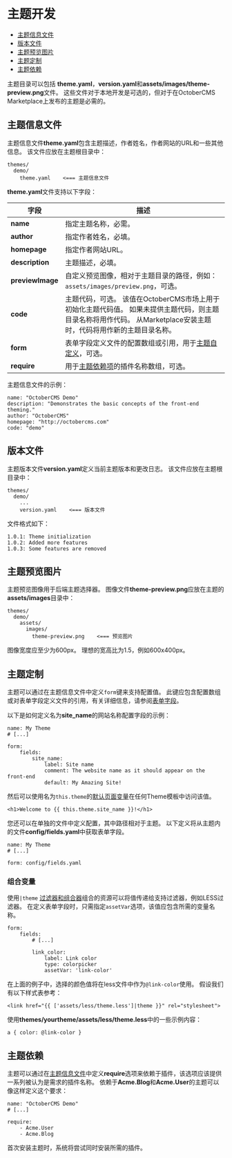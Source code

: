 # 主题开发

- [主题信息文件](#theme-information)
- [版本文件](#version-file)
- [主题预览图片](#preview-image)
- [主题定制](#customization)
- [主题依赖](#dependencies)

主题目录可以包括 **theme.yaml**，**version.yaml**和**assets/images/theme-preview.png**文件。 这些文件对于本地开发是可选的，但对于在OctoberCMS Marketplace上发布的主题是必需的。

<a name="theme-information"></a>
## 主题信息文件

主题信息文件**theme.yaml**包含主题描述，作者姓名，作者网站的URL和一些其他信息。 该文件应放在主题根目录中：

    themes/
      demo/
        theme.yaml    <=== 主题信息文件

**theme.yaml**文件支持以下字段：

字段 | 描述
------------- | -------------
**name** | 指定主题名称，必需。
**author** | 指定作者姓名，必填。
**homepage** | 指定作者网站URL。
**description** | 主题描述，必填。
**previewImage** | 自定义预览图像，相对于主题目录的路径，例如：`assets/images/preview.png`，可选。
**code** | 主题代码，可选。 该值在OctoberCMS市场上用于初始化主题代码值。 如果未提供主题代码，则主题目录名称将用作代码。 从Marketplace安装主题时，代码将用作新的主题目录名称。
**form** | 表单字段定义文件的配置数组或引用，用于[主题自定义](#customizeization)，可选。
**require** | 用于[主题依赖项](#dependencies)的插件名称数组，可选。

主题信息文件的示例：

    name: "OctoberCMS Demo"
    description: "Demonstrates the basic concepts of the front-end theming."
    author: "OctoberCMS"
    homepage: "http://octobercms.com"
    code: "demo"

<a name="version-file"></a>
## 版本文件

主题版本文件**version.yaml**定义当前主题版本和更改日志。 该文件应放在主题根目录中：

    themes/
      demo/
        ...
        version.yaml    <=== 版本文件

文件格式如下：

    1.0.1: Theme initialization
    1.0.2: Added more features
    1.0.3: Some features are removed

<a name="preview-image"></a>
## 主题预览图片

主题预览图像用于后端主题选择器。 图像文件**theme-preview.png**应放在主题的**assets/images**目录中：

    themes/
      demo/
        assets/
          images/
            theme-preview.png    <=== 预览图片

图像宽度应至少为600px。 理想的宽高比为1.5，例如600x400px。

<a name="customization"></a>
## 主题定制

主题可以通过在主题信息文件中定义`form`键来支持配置值。 此键应包含配置数组或对表单字段定义文件的引用，有关详细信息，请参阅[表单字段](backend-forms.md#form-fields )。

以下是如何定义名为**site_name**的网站名称配置字段的示例：

    name: My Theme
    # [...]

    form:
        fields:
            site_name:
                label: Site name
                comment: The website name as it should appear on the front-end
                default: My Amazing Site!

然后可以使用名为`this.theme`的[默认页面变量](../cms/markup#default-variables)在任何Theme模板中访问该值。

    <h1>Welcome to {{ this.theme.site_name }}!</h1>

您还可以在单独的文件中定义配置，其中路径相对于主题。 以下定义将从主题内的文件**config/fields.yaml**中获取表单字段。

    name: My Theme
    # [...]

    form: config/fields.yaml

<a name="combiner-vars"></a>
### 组合变量

使用`|theme` [过滤器和组合器](markup-filter-theme.md)组合的资源可以将值传递给支持过滤器，例如LESS过滤器。 在定义表单字段时，只需指定`assetVar`选项，该值应包含所需的变量名称。

    form:
        fields:
            # [...]

            link_color:
                label: Link color
                type: colorpicker
                assetVar: 'link-color'

在上面的例子中，选择的颜色值将在less文件中作为`@link-color`使用。 假设我们有以下样式表参考：

    <link href="{{ ['assets/less/theme.less']|theme }}" rel="stylesheet">

使用**themes/yourtheme/assets/less/theme.less**中的一些示例内容：

    a { color: @link-color }

<a name="dependencies"></a>
## 主题依赖

主题可以通过在[主题信息文件](#theme-information)中定义**require**选项来依赖于插件，该选项应该提供一系列被认为是需求的插件名称。 依赖于**Acme.Blog**和**Acme.User**的主题可以像这样定义这个要求：

    name: "OctoberCMS Demo"
    # [...]

    require:
        - Acme.User
        - Acme.Blog

首次安装主题时，系统将尝试同时安装所需的插件。
